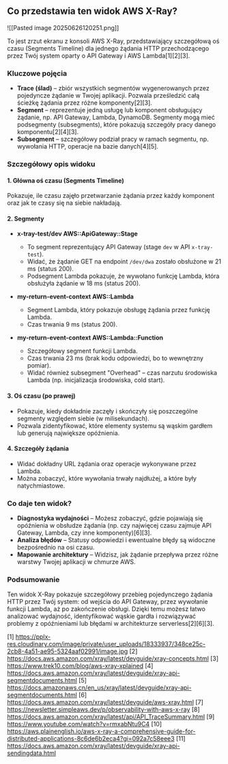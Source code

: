 ## Co przedstawia ten widok AWS X-Ray?

![[Pasted image 20250626120251.png]]


To jest zrzut ekranu z konsoli AWS X-Ray, przedstawiający szczegółową oś czasu (Segments Timeline) dla jednego żądania HTTP przechodzącego przez Twój system oparty o API Gateway i AWS Lambda[1][2][3].

### Kluczowe pojęcia

- **Trace (ślad)** – zbiór wszystkich segmentów wygenerowanych przez pojedyncze żądanie w Twojej aplikacji. Pozwala prześledzić całą ścieżkę żądania przez różne komponenty[2][3].
- **Segment** – reprezentuje jedną usługę lub komponent obsługujący żądanie, np. API Gateway, Lambda, DynamoDB. Segmenty mogą mieć podsegmenty (subsegments), które pokazują szczegóły pracy danego komponentu[2][4][3].
- **Subsegment** – szczegółowy podział pracy w ramach segmentu, np. wywołania HTTP, operacje na bazie danych[4][5].

### Szczegółowy opis widoku

#### 1. Główna oś czasu (Segments Timeline)
Pokazuje, ile czasu zajęło przetwarzanie żądania przez każdy komponent oraz jak te czasy się na siebie nakładają.

#### 2. Segmenty

- **x-tray-test/dev AWS::ApiGateway::Stage**
  - To segment reprezentujący API Gateway (stage `dev` w API `x-tray-test`).
  - Widać, że żądanie GET na endpoint `/dev/dwa` zostało obsłużone w 21 ms (status 200).
  - Podsegment Lambda pokazuje, że wywołano funkcję Lambda, która obsłużyła żądanie w 18 ms (status 200).

- **my-return-event-context AWS::Lambda**
  - Segment Lambda, który pokazuje obsługę żądania przez funkcję Lambda.
  - Czas trwania 9 ms (status 200).

- **my-return-event-context AWS::Lambda::Function**
  - Szczegółowy segment funkcji Lambda.
  - Czas trwania 23 ms (brak kodu odpowiedzi, bo to wewnętrzny pomiar).
  - Widać również subsegment "Overhead" – czas narzutu środowiska Lambda (np. inicjalizacja środowiska, cold start).

#### 3. Oś czasu (po prawej)
- Pokazuje, kiedy dokładnie zaczęły i skończyły się poszczególne segmenty względem siebie (w milisekundach).
- Pozwala zidentyfikować, które elementy systemu są wąskim gardłem lub generują największe opóźnienia.

#### 4. Szczegóły żądania
- Widać dokładny URL żądania oraz operacje wykonywane przez Lambda.
- Można zobaczyć, które wywołania trwały najdłużej, a które były natychmiastowe.

### Co daje ten widok?

- **Diagnostyka wydajności** – Możesz zobaczyć, gdzie pojawiają się opóźnienia w obsłudze żądania (np. czy najwięcej czasu zajmuje API Gateway, Lambda, czy inne komponenty)[6][3].
- **Analiza błędów** – Statusy odpowiedzi i ewentualne błędy są widoczne bezpośrednio na osi czasu.
- **Mapowanie architektury** – Widzisz, jak żądanie przepływa przez różne warstwy Twojej aplikacji w chmurze AWS.

### Podsumowanie

Ten widok X-Ray pokazuje szczegółowy przebieg pojedynczego żądania HTTP przez Twój system: od wejścia do API Gateway, przez wywołanie funkcji Lambda, aż po zakończenie obsługi. Dzięki temu możesz łatwo analizować wydajność, identyfikować wąskie gardła i rozwiązywać problemy z opóźnieniami lub błędami w architekturze serverless[2][6][3].

[1] https://pplx-res.cloudinary.com/image/private/user_uploads/18333937/348ce25c-2cb8-4a51-ae95-5324aaf02991/image.jpg
[2] https://docs.aws.amazon.com/xray/latest/devguide/xray-concepts.html
[3] https://www.trek10.com/blog/aws-xray-xplained
[4] https://docs.aws.amazon.com/xray/latest/devguide/xray-api-segmentdocuments.html
[5] https://docs.amazonaws.cn/en_us/xray/latest/devguide/xray-api-segmentdocuments.html
[6] https://docs.aws.amazon.com/xray/latest/devguide/aws-xray.html
[7] https://newsletter.simpleaws.dev/p/observability-with-aws-x-ray
[8] https://docs.aws.amazon.com/xray/latest/api/API_TraceSummary.html
[9] https://www.youtube.com/watch?v=rmxabNtu9C4
[10] https://aws.plainenglish.io/aws-x-ray-a-comprehensive-guide-for-distributed-applications-8c6de6b2eca4?gi=092a7c58eee3
[11] https://docs.aws.amazon.com/xray/latest/devguide/xray-api-sendingdata.html

